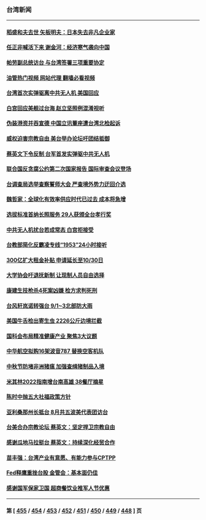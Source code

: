 ### 台湾新闻
---
#### [稻盛和夫去世 矢板明夫：日本失去非凡企业家](../../pages/ncid1349361/n13814492.md?08312045) 
#### [任正非喊活下来 谢金河：经济寒气袭向中国](../../pages/ncid1349361/n13814196.md?08312045) 
#### [帕劳副总统访台 与台湾签署三项重要协定](../../pages/ncid1349361/n13814396.md?08312045) 
#### [油管热门视频 网站代理 翻墙必看视频](http://209.222.30.114:81/youtube.html?08312045)
#### [台湾首次实弹驱离中共无人机 美国回应](../../pages/ncid1349361/n13814105.md?08312045) 
#### [白宫回应美舰过台海 赵立坚照例混淆视听](../../pages/ncid1349361/n13814037.md?08312045) 
#### [伪装港资并吞宣德 中国立讯董座遭台湾北检起诉](../../pages/ncid1349361/n13813875.md?08312045) 
#### [威权迫害宗教自由 美台举办论坛吁团结抵御](../../pages/ncid1349361/n13813762.md?08312045) 
#### [蔡英文下令反制 台军首发实弹驱中共无人机](../../pages/ncid1349361/n13813905.md?08312045) 
#### [联合国反贪腐公约第二次国家报告 国际审查会议登场](../../pages/ncid1349361/n13813830.md?08312045) 
#### [台调查局选举查察誓师大会 严查境外势力迂回介选](../../pages/ncid1349361/n13813838.md?08312045) 
#### [魏哲家：全球化有效率供应时代已过去 成本将急增](../../pages/ncid1349361/n13813856.md?08312045) 
#### [选拔标准首纳长照服务 29人获颁全台孝行奖](../../pages/ncid1349361/n13813872.md?08312045) 
#### [中共无人机扰台若成常态 白宫拒接受](../../pages/ncid1349361/n13813783.md?08312045) 
#### [台教部简化反霸凌专线“1953”24小时接听](../../pages/ncid1349361/n13813882.md?08312045) 
#### [300亿扩大租金补贴 申请延长至10/30日](../../pages/ncid1349361/n13813880.md?08312045) 
#### [大学协会吁退抚新制 让现制人员自由选择](../../pages/ncid1349361/n13813877.md?08312045) 
#### [康建生技枪杀4死案凶嫌 检方求判死刑](../../pages/ncid1349361/n13813871.md?08312045) 
#### [台风轩岚诺转强台 9/1~3北部防大雨](../../pages/ncid1349361/n13813889.md?08312045) 
#### [美国牛舌检出寄生虫 2226公斤边境拦截](../../pages/ncid1349361/n13813887.md?08312045) 
#### [国科会布局精准健康产业 聚焦3大议题](../../pages/ncid1349361/n13813886.md?08312045) 
#### [中华航空拟购16架波音787 替换空客机队](../../pages/ncid1349361/n13813785.md?08312045) 
#### [中秋节防堵非洲猪瘟 加强查缉猪制品入境](../../pages/ncid1349361/n13813860.md?08312045) 
#### [米其林2022指南增台南高雄 38餐厅摘星](../../pages/ncid1349361/n13813862.md?08312045) 
#### [陈时中抛五大社福政策方针](../../pages/ncid1349361/n13813832.md?08312045) 
#### [亚利桑那州长抵台 8月共五波美代表团访台](../../pages/ncid1349361/n13813826.md?08312045) 
#### [台美合办宗教论坛 蔡英文：坚定捍卫宗教自由](../../pages/ncid1349361/n13813822.md?08312045) 
#### [感谢瓜地马拉挺台 蔡英文：持续深化经贸合作](../../pages/ncid1349361/n13813800.md?08312045) 
#### [苗丰强：台湾产业有意愿、有能力参与CPTPP](../../pages/ncid1349361/n13813825.md?08312045) 
#### [Fed释鹰重挫台股 金管会：基本面仍佳](../../pages/ncid1349361/n13813791.md?08312045) 
#### [感谢国军保家卫国 超商餐饮业推军人节优惠](../../pages/ncid1349361/n13813782.md?08312045) 

---
#### 第 [ [455](./455.md?08312045) / [454](./454.md?08312045) / [453](./453.md?08312045) / [452](./452.md?08312045) / [451](./451.md?08312045) / [450](./450.md?08312045) / [449](./449.md?08312045) / [448](./448.md?08312045) ] 页
